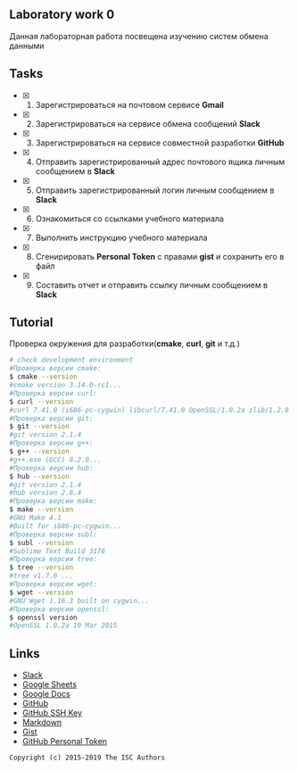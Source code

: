 ## Laboratory work 0

Данная лабораторная работа посвещена изучению систем обмена данными

## Tasks
- [x] 1. Зарегистрироваться на почтовом сервисе **Gmail**
- [x] 2. Зарегистрироваться на сервисе обмена сообщений **Slack**
- [x] 3. Зарегистрироваться на сервисе совместной разработки **GitHub**
- [x] 4. Отправить зарегистрированный адрес почтового ящика личным сообщением в **Slack**
- [x] 5. Отправить зарегистрированный логин личным сообщением в **Slack**
- [x] 6. Ознакомиться со ссылками учебного материала
- [x] 7. Выполнить инструкцию учебного материала
- [x] 8. Сгенирировать **Personal Token** с правами **gist** и сохранить его в файл
- [x] 9. Составить отчет и отправить ссылку личным сообщением в **Slack**

## Tutorial
Проверка окружения для разработки(**cmake**, **curl**, **git** и т.д.)
```sh
# check development environment
#Проверка версии cmake:
$ cmake --version
#cmake version 3.14.0-rc1...
#Проверка версии curl:
$ curl --version
#curl 7.41.0 (i686-pc-cygwin) libcurl/7.41.0 OpenSSL/1.0.2a zlib/1.2.8 libidn/1.29 libssh2/1.5.0...
#Проверка версии git:
$ git --version
#git version 2.1.4
#Проверка версии g++:
$ g++ --version
#g++.exe (GCC) 8.2.0...
#Проверка версии hub:
$ hub --version
#git version 2.1.4
#hub version 2.8.4
#Проверка версии make:
$ make --version
#GNU Make 4.1
#Built for i686-pc-cygwin...
#Проверка версии subl:
$ subl --version
#Sublime Text Build 3176
#Проверка версии tree:
$ tree --version
#tree v1.7.0 ...
#Проверка версии wget:
$ wget --version
#GNU Wget 1.16.3 built on cygwin...
#Проверка версии openssl:
$ openssl version
#OpenSSL 1.0.2a 19 Mar 2015
```

## Links

- [Slack](https://slack.com)
- [Google Sheets](https://www.google.ru/intl/ru/sheets/about/)
- [Google Docs](https://www.google.ru/intl/ru/docs/about/)
- [GitHub](https://github.com)
- [GitHub SSH Key](https://help.github.com/articles/generating-a-new-ssh-key-and-adding-it-to-the-ssh-agent/)
- [Markdown](https://stackedit.io)
- [Gist](https://gist.github.com)
- [GitHub Personal Token](https://github.com/settings/tokens/new)


```
Copyright (c) 2015-2019 The ISC Authors
```
